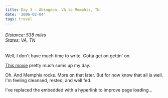 ```yaml
---
title: Day 3 - Abingdon, VA to Memphis, TN
date: '2006-02-04'
tags: travel
---
```


<h6>Distance: 538 miles<br/>
States: VA, TN</h6>

Well, I don't have much time to write.  Gotta get on gettin' on.

[This movie](/images/MVI_3349.avi) pretty much sums up my day.

Oh. And Memphis rocks. More on that later. But for now know that all is well. I'm feeling cleansed, rested, and well fed.

I've replaced the embedded with a hyperlink to improve page loading...
